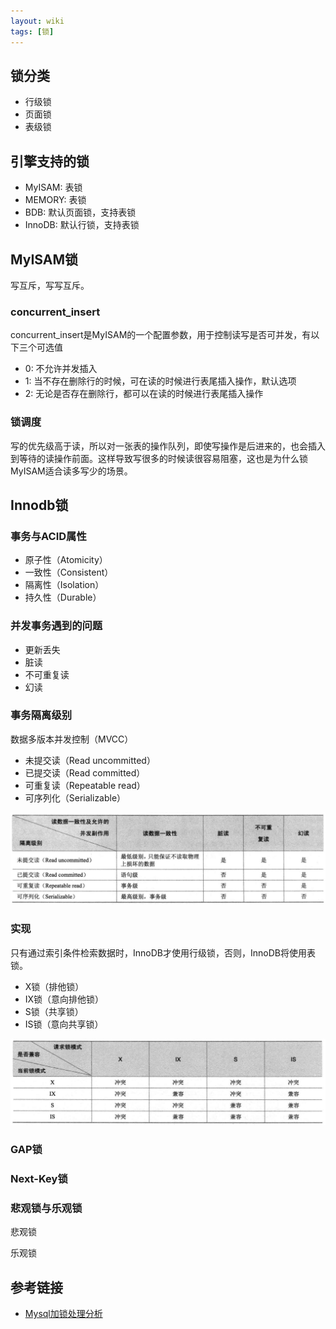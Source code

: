```yaml
---
layout: wiki
tags: [锁]
---
```


## 锁分类

* 行级锁
* 页面锁
* 表级锁

## 引擎支持的锁

* MyISAM: 表锁
* MEMORY: 表锁
* BDB: 默认页面锁，支持表锁
* InnoDB: 默认行锁，支持表锁

## MyISAM锁

写互斥，写写互斥。

### concurrent_insert

concurrent_insert是MyISAM的一个配置参数，用于控制读写是否可并发，有以下三个可选值

* 0: 不允许并发插入
* 1: 当不存在删除行的时候，可在读的时候进行表尾插入操作，默认选项
* 2: 无论是否存在删除行，都可以在读的时候进行表尾插入操作

### 锁调度

写的优先级高于读，所以对一张表的操作队列，即使写操作是后进来的，也会插入到等待的读操作前面。这样导致写很多的时候读很容易阻塞，这也是为什么锁MyISAM适合读多写少的场景。


## Innodb锁

### 事务与ACID属性

* 原子性（Atomicity）
* 一致性（Consistent）
* 隔离性（Isolation）
* 持久性（Durable）


### 并发事务遇到的问题

* 更新丢失
* 脏读
* 不可重复读
* 幻读

### 事务隔离级别

数据多版本并发控制（MVCC）

* 未提交读（Read uncommitted）
* 已提交读（Read committed）
* 可重复读（Repeatable read）
* 可序列化（Serializable）

![](/media/img/mysql/Isolation_levels.png)

### 实现

只有通过索引条件检索数据时，InnoDB才使用行级锁，否则，InnoDB将使用表锁。

* X锁（排他锁）
* IX锁（意向排他锁）
* S锁（共享锁）
* IS锁（意向共享锁）

![](/media/img/mysql/Lock_compatible.png)

### GAP锁

### Next-Key锁


### 悲观锁与乐观锁

悲观锁

乐观锁


## 参考链接

* [Mysql加锁处理分析](http://hedengcheng.com/?p=771#_Toc374698322)